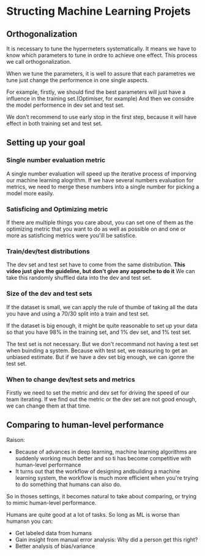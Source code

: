 # Structing Machine Learning Projets

## Orthogonalization

It is necessary to tune the hypermeters systematically. It means we have to know which parameters to tune in ordre to achieve one effect. This process we call orthogonalization.

When we tune the parameters, it is well to assure that each parametres we tune just change the performence in one single aspects.

For example, firstly, we should find the best parameters will just have a influence in the training set.(Optimiser, for example)
And then we considre the model performence in dev set and test set.

We don't recommend to use early stop in the first step, because it will have effect in both training set and test set.

## Setting up your goal

### Single number evaluation metric

A single number evaluation will speed up the iterative process of imporving our machine learning alogrithm. If we have several numbers evaluation for metrics, we need to merge these numbers into a single number for picking a model more easily.

### Satisficing and Optimizing metric

If there are multiple things you care about, you can set one of them as the optimizing metric that you want to do as well as possible on and one or more as satisficing metrics were you'ill be satisfice.

### Train/dev/test distributions

The dev set and test set have to come from the same distribution. **This video just give the guideline, but don't give any approche to do it**
We can take this randomly shuffled data into the dev and test set.

### Size of the dev and test sets

If the dataset is small, we can apply the rule of thumbe of taking all the data you have and using a 70/30 split into a train and test set.

If the dataset is big enough, it might be quite reasonable to set up your data so that you have 98% in the training set, and 1% dev set, and 1% test set.

The test set is not necessary. But we don't recommand not having a test set when buinding a system. Because with test set, we reassuring to get an unbiased estimate. But if we have a dev set big enough, we can igonre the test set.

### When to change dev/test sets and metrics

Firstly we need to set the metric and dev set for driving the speed of our team iterating. If we find out the metric or the dev set are not good enough, we can change them at that time.

## Comparing to human-level performance

Raison:

- Because of advances in deep learning, machine learning algorithms are suddenly working much better and so ti has become competitive with human-level performance
- It turns out that the workflow of designing andbuilding a machine learning system, the workflow is much more efficient when you're trying to do something that humans can also do.

So in thoses settings, it becomes natural to take about comparing, or trying to mimic human-level performance.

Humans are quite good at a lot of tasks. So long as ML is worse than humansn you can:

- Get labeled data from humans
- Gain insight from manual error analysis:
  Why did a person get this right?
- Better analysis of bias/variance
